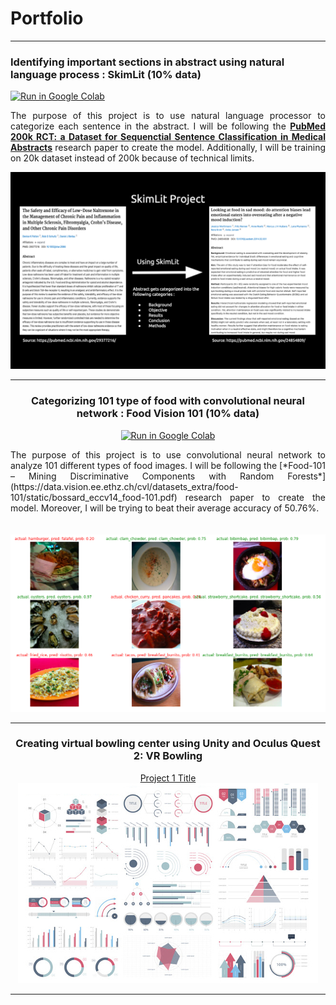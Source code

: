 # Portfolio

---

### Identifying important sections in abstract using natural language process : SkimLit (10% data)

[![Run in Google Colab](https://img.shields.io/badge/Colab-Run_in_Google_Colab-blue?logo=Google&logoColor=FDBA18)](https://colab.research.google.com/drive/1jyDptup0WG8moOHrUzttQo1W82c7Mxv_?usp=sharing)

<div style="text-align: justify">
  <p>The purpose of this project is to use natural language processor to categorize each sentence in the abstract. I will be following the <b><a href="https://arxiv.org/abs/1710.06071">PubMed 200k RCT: a Dataset for Sequenctial Sentence Classification in Medical Abstracts</a></b> research paper to create the model. Additionally, I will be training on 20k dataset instead of 200k because of technical limits.
  </p>
</div>

<center><img src="images/SkimLit_photo.png?raw=true"/><center>

---

### Categorizing 101 type of food with convolutional neural network : Food Vision 101 (10% data)

[![Run in Google Colab](https://img.shields.io/badge/Colab-Run_in_Google_Colab-blue?logo=Google&logoColor=FDBA18)](https://colab.research.google.com/drive/1D5b-I2PiJ1-jLEntREniY6NYMErgYbJG?usp=sharing)

<div style="text-align: justify">The purpose of this project is to use convolutional neural network to analyze 101 different types of food images. I will be following the [*Food-101 – Mining Discriminative Components with Random Forests*](https://data.vision.ee.ethz.ch/cvl/datasets_extra/food-101/static/bossard_eccv14_food-101.pdf) research paper to create the model. Moreover, I will be trying to beat their average accuracy of 50.76%.</div>
<br></br>
<center><img src="images/Food_Vision_101.png?raw=true"/><center>

---

### Creating virtual bowling center using Unity and Oculus Quest 2: VR Bowling

[Project 1 Title](/sample_page)
<img src="images/dummy_thumbnail.jpg?raw=true"/>

---

